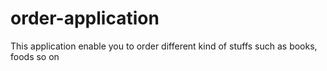 # order-application
This application enable you to order different kind of stuffs such as books, foods so on 
